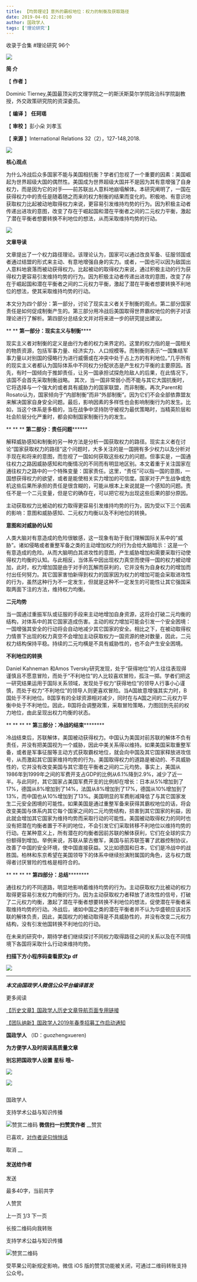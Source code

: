 ```yaml
---
title: 【均势理论】意外的霸权地位：权力的制衡及获取路径
date: 2019-04-01 22:01:00
author: 国政学人
tags: ['理论研究']
---
```



收录于合集 #理论研究 96个

![](/images/3249/2.gif)

  

**简 介**

【 **作者** 】

Dominic Tierney,美国最顶尖的文理学院之一的斯沃斯莫尔学院政治科学院副教授，外交政策研究院的资深委员。

【 **编译** 】 **任珂瑶**

【 **审校** 】彭小朵 刘孝玉

【 **来源** 】International Relations 32（2），127-148,2018.

![](/images/3249/3.png)

 **核心观点**

为什么冷战后众多国家不能与美国相抗衡？学者们忽视了一个重要的因素：美国崛起为世界超级大国的偶然性。美国成为世界超级大国并不是因为其有意增强了自身权力，而是因为它的对手——前苏联出人意料地崩塌解体。本研究阐明了，一国在获得权力中的责任是随着随之而来的权力制衡的结果而变化的。积极地、有意识地获取权力比起被动地取得权力来说，更容易引发维持均势的行为。因为积极主动者传递出进攻的意图，改变了存在于崛起国和潜在平衡者之间的二元权力平衡，激起了潜在平衡者想要转换不利地位的想法，从而采取维持均势的行动。

![](/images/3249/4.jpeg)

 **文章导读**

  

文章提出了一个权力路径理论。该理论认为，国家可以通过改良军备、征服邻国或者通过结盟的形式来主动、有意地增强自身的实力。或者，一国也可以因为敌国出人意料地衰落而被动获得权力。比起被动的取得权力来说，通过积极主动的行为获得权力更容易引发维持均势的行为。因为积极主动者传递出进攻的意图，改变了存在于崛起国和潜在平衡者之间的二元权力平衡，激起了潜在平衡者想要转换不利地位的想法，使其采取维持均势的行动。

本文分为四个部分：第一部分，讨论了现实主义者关于制衡的观点。第二部分国家责任是如何促成制衡产生的。第三部分用冷战后美国取得世界霸权地位的例子对该理论进行了解析。第四部分总结全文并对将来进一步的研究提出建议。

 ** ** **第一部分：现实主义与制衡******

现实主义者对制衡的定义是由行为者的权力来界定的。这里的权力指的是一国相关的物质资源，包括军事力量、经济实力、人口规模等。而制衡则表示“一国集结军事力量以对别国的侵略行为进行威慑或在冲突中处于占上方的有利地位。”几乎所有的现实主义者都认为国际体系中不同权力分配状态是产生权力平衡的主要原因。首先，有时一国倾向于推卸责任，让另一国承担试探危险敌人的后果，在此情况下，该国不会首先采取制衡战略。
其次，当一国非常弱小而不能与其它大国抗衡时，它将选择与一个强大的或者具有威胁力的国家联盟，而非制衡。再次,Parent和Rosato认为，国家倾向于“内部制衡”而非“外部制衡”。因为它们不会全部依靠盟友来解决国家自身安全问题。最后，影响因素的多样性也会影响制衡行为的发生。比如，当这个体系是多极的，当在战争中坚持防守被视为最优策略时，当精英阶层和社会阶层分化严重时，都会抑制国家制衡行为的发生。

 ** ** ** **第二部分：责任问题********

解释威胁感知和制衡的另一种方法是分析一国获取权力的路径。现实主义者在讨论“国家获取权力的路径”这个问题时，大多关注的是一国拥有多少权力以及分析对手现在和将来的意图，而忽视了一国如何获取这些权力的问题。但事实是，一国通往权力之路因威胁感知和均衡情况的不同而有明显地区别。本文着重于关注国家在通往权力之路中的一个特殊变量：国家责任。这里，“责任”可以指一国的意图，一国想获得权力的欲望，或者是能使相关实力增加的可信度。国家对于产生战争或危机这些后果所承担的责任是很含糊的，可能从根本上来说就是一个感知的问题。责任不是一个二元变量，但是它的确存在，可以把它视为出现这些后果的部分原因。

主动获取权力比被动的权力取得更容易引发维持均势的行为，因为受以下三个因素的影响：意图和威胁感知、二元权力均衡以及不利地位的转换。

 **意图和对威胁的认知**

人类大脑对有意造成的危险很敏感，这一现象有助于我们理解国际关系中的“威胁”。诸如侵略或者重整军备之类的主动增加权力的行为会给大脑暗示：这是一个有意造成的危险。从而大脑明白其进攻性的意图，产生威胁增加和需要采取行动使得权力均衡的认知。与此相反，当体系中因出现权力真空而使得一国的权力被动增加，此时，权力增加国是由于对手的瓦解而获利的，它并没有为自身权力的增加而付出任何努力。其它国家害怕新得到权力的国家因为权力的增加可能会采取进攻性的行为，虽然这种行为不一定发生，但就是这种不一定发生的可能性让其它强国采取两面下注的方法，维持权力均衡。

 **二元均势**

当一国通过重振军队或征服的手段来主动地增加自身资源，这将会打破二元均衡的结构，对体系中的其它国家造成伤害。主动的权力增加可能会引发一个安全困境：一国增强其安全的行动将会自动地减少其它国家的安全。相比之下，在被动取得权力情景下出现的权力真空不会增加主动获取权力一国资源的绝对数量，因此，二元权力结构保持平稳。持续的二元均横是不具有威胁性的，也不会产生安全困境。

 **不利地位的转换**

Daniel Kahneman 和Amos
Tversky研究发现，处于“获得地位”的人往往表现得谨慎且不愿意冒险，而处于“不利地位”的人比较喜欢冒险，孤注一掷。学者们把这一研究结果运用于国际关系领域，发现处于权力“获得地位”的领导人行事小心谨慎，而处于权力“不利地位”的领导人则更喜欢冒险。当A国故意增强其实力时，B国处于不利地位。B国享有的全球资源相对减少，同时在与A国之间的二元权力平衡中处于不利地位。因此，B国将会调整政策，采取冒险策略，力图回到先前的权力地位，由此呈现出权力均衡的状态。

 ** ** ** ** **第三部分：冷战的结束**********

冷战结束后，苏联解体，美国被动获得权力。中国认为美国对前苏联的解体不负有责任，并没有把美国视为一个威胁，因此中美关系得以维持。如果美国采取重整军备，或者是军事征服等主动方式获取霸权地位，就会向中国及其它国家释放进攻信号，从而激起其它国家维持均势的行为。美国取得权力的道路是被动的、不具威胁性的，它并没有改变美国与其它潜在平衡者之间的二元均势。事实上，美国从1986年到1999年之间的军费开支占GDP的比例从6.1%降到2.9%，减少了近一半。与此同时，其它国家占美国军费开支的比例却在增长：日本从5%增加到了17%，德国从8%增加到了14%，法国从8%增加到了17%，德国从10%增加到了13%，而中国也从10%增加到了13%。美国明显的军费削减降低了与其它国家发生二元安全困境的可能性。如果美国是通过重整军备来获得其霸权地位的话，将会改变美国与体系内其它每个国家之间的二元均势结构，损害到其它国家的利益，因此就会增加其它国家为维持均势而采取行动的可能性。美国被动取得权力的同时也没有把潜在均衡者置于不利的地位，不会引发它们采取转移不利地位以维持均势的行动。在某种意义上，所有潜在的均衡者因前苏联的解体获利，它们在全球的实力份额得到增加。举例来说，苏联从蒙古撤军，美国与前苏联签署了武器控制协议，改善了中国的安全环境，使中国直接获益。又比如德国和日本，它们是冷战中的战胜国。柏林和东京希望在美国领导下的体系中继续扮演附属国的角色，这与权力既得者讨厌冒险的性格是相符合的。

 ** ** ** ** **第四部分：总结**********

通往权力的不同道路，明显地影响着维持均势的行为。主动获取权力比被动的权力取得更容易引发权力均衡的行为。因为主动获取权力者释放了进攻性的信号，打破了二元权力均衡，激起了潜在平衡者想要转换不利地位的想法，促使潜在平衡者采取维持均势的行动。冷战后，诸如中国之类的潜在平衡者并不认为华盛顿应该对苏联的解体负责，因此，美国权力的被动取得是不具威胁性的，并没有改变二元权力结构，没有引发他国转换不利地位的行动。

在未来的研究中，期待学者们继续探讨不同权力取得路径之间的关系以及在不同情境下各国将采取什么行动来维持均势。

 **扫描下方小程序码查看原文p** **df**  

![](/images/3249/5.png)

* * *

***本文由国政学人微信公众平台编译首发***

  

  

更多阅读

[【历史文章】国政学人历史文章导航页面专用链接](http://mp.weixin.qq.com/s?__biz=MzI3MTYzMzE5Mw==&mid=2247487647&idx=4&sn=713bf729dca089516e8f304f88955380&chksm=eb3f8ed9dc4807cf89f3e211dd726289dd92edc62a6a8e19953bf2b366bbeffb59d285e95119&scene=21#wechat_redirect)  

[【团队纳新】国政学人2019年春季招募工作启动通知](http://mp.weixin.qq.com/s?__biz=MzI3MTYzMzE5Mw==&mid=2247488529&idx=1&sn=4d7a223b6bbfccdb000d0846d8be30e8&chksm=eb3f8a57dc480341c8a6ed4339b6d215c73b98cacfdba087fa5b5eddc1b2337dfd0549522576&scene=21#wechat_redirect)  

  

 **国政学人** （ID：guozhengxueren)

  

 **为方便学人及时阅读高质量文章**

 **别忘把国政学人设置** **星标** **哦~**

![](/images/3249/6.gif)

![](/images/3249/7.gif)

  

![]()

国政学人

支持学术公益与知识传播

![赞赏二维码]() **微信扫一扫赞赏作者** __赞赏

已喜欢，[对作者说句悄悄话](javascript:;)

取消 __

#### 发送给作者

发送

最多40字，当前共字

[](javascript:;) 人赞赏

上一页 [1](javascript:;)/3 下一页

长按二维码向我转账

支持学术公益与知识传播

![赞赏二维码]()

受苹果公司新规定影响，微信 iOS 版的赞赏功能被关闭，可通过二维码转账支持公众号。

